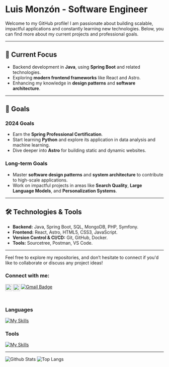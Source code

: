 # **Luis Monzón - Software Engineer**

Welcome to my GitHub profile! I am passionate about building scalable, impactful applications and constantly learning new technologies. Below, you can find more about my current projects and professional goals.

---

## 🚀 **Current Focus**
- Backend development in **Java**, using **Spring Boot** and related technologies.
- Exploring **modern frontend frameworks** like React and Astro.
- Enhancing my knowledge in **design patterns** and **software architecture**.

---

## 🎯 **Goals**
### 2024 Goals  
- Earn the **Spring Professional Certification**.  
- Start learning **Python** and explore its application in data analysis and machine learning.  
- Dive deeper into **Astro** for building static and dynamic websites.

### Long-term Goals  
- Master **software design patterns** and **system architecture** to contribute to high-scale applications.  
- Work on impactful projects in areas like **Search Quality**, **Large Language Models**, and **Personalization Systems**.

---
## 🛠️ **Technologies & Tools**  
- **Backend:** Java, Spring Boot, SQL, MongoDB, PHP, Symfony.  
- **Frontend:** React, Astro, HTML5, CSS3, JavaScript.  
- **Version Control & CI/CD:** Git, GitHub, Docker.  
- **Tools:** Sourcetree, Postman, VS Code.

---

Feel free to explore my repositories, and don’t hesitate to connect if you'd like to collaborate or discuss any project ideas!

### Connect with me:

[<img align="left" alt="Luis4609 | Twitter" width="22px" src="https://cdn.jsdelivr.net/npm/simple-icons@v3/icons/twitter.svg" />][twitter]
[<img align="left" alt="Luis4609 | LinkedIn" width="22px" src="https://cdn.jsdelivr.net/npm/simple-icons@v3/icons/linkedin.svg" />][linkedin]

[![Gmail Badge](https://img.shields.io/badge/-luismonzon4609@gmail.com-c14438?style=flat-square&logo=Gmail&logoColor=white&link=mailto:luismonzon4609@gmail.com)](mailto:luismonzon4609@gmail.com)


<br />

### Languages

[![My Skills](https://skillicons.dev/icons?i=java,spring,js,ts,python,html,css,react,nextjs,materialui,php,symfony,apollo,astro)](https://skillicons.dev)

### Tools

[![My Skills](https://skillicons.dev/icons?i=vscode,idea,pycharm,git,maven,mysql,docker,kubernetes,vercel,jenkins,prometheus,grafana,aws)](https://skillicons.dev)

---

![Github Stats](https://github-readme-stats.vercel.app/api?username=Luis4609&count_private=true&show_icons=true&include_all_commits=true)
![Top Langs](https://github-readme-stats.vercel.app/api/top-langs/?username=Luis4609&hide=TeX&layout=compact)


[website]: https://github.com/Luis4609
[chat-app]: https://github.com/Luis4609/Chat-App
[twitter]: https://twitter.com/LuisMon4609
[instagram]: https://www.instagram.com/luism4609/
[linkedin]: https://www.linkedin.com/in/luis-monzon-pedreira-174b13133/

